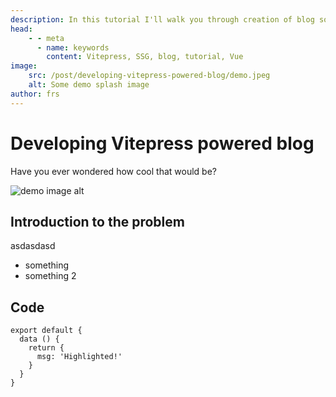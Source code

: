 ```yaml
---
description: In this tutorial I'll walk you through creation of blog solution based on Vitepress v1
head:
    - - meta
      - name: keywords
        content: Vitepress, SSG, blog, tutorial, Vue
image:
    src: /post/developing-vitepress-powered-blog/demo.jpeg
    alt: Some demo splash image
author: frs
---
```


# Developing Vitepress powered blog

Have you ever wondered how cool that would be?

![demo image alt](/post/developing-vitepress-powered-blog/demo.jpeg)

## Introduction to the problem

asdasdasd

-   something
-   something 2

## Code

```js{4}
export default {
  data () {
    return {
      msg: 'Highlighted!'
    }
  }
}
```
